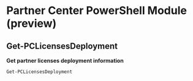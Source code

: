 # Partner Center PowerShell Module (preview) #

## Get-PCLicensesDeployment ##

**Get partner licenses deployment information**

    Get-PCLicensesDeployment

